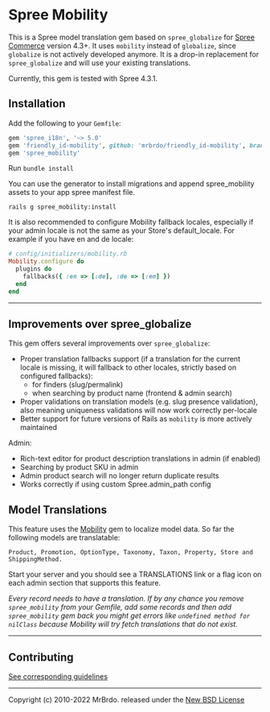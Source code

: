 # Spree Mobility

This is a Spree model translation gem based on `spree_globalize` for [Spree Commerce][1] version 4.3+.
It uses `mobility` instead of `globalize`, since `globalize` is not actively developed anymore.
It is a drop-in replacement for `spree_globalize` and will use your existing translations.

Currently, this gem is tested with Spree 4.3.1.

## Installation

Add the following to your `Gemfile`:

```ruby
gem 'spree_i18n', '~> 5.0'
gem 'friendly_id-mobility', github: 'mrbrdo/friendly_id-mobility', branch: 'master'
gem 'spree_mobility'
```

Run `bundle install`

You can use the generator to install migrations and append spree_mobility assets to
your app spree manifest file.

    rails g spree_mobility:install

It is also recommended to configure Mobility fallback locales, especially if your admin locale is not the same as your Store's default_locale. For example if you have en and de locale:

```ruby
# config/initializers/mobility.rb
Mobility.configure do
  plugins do
    fallbacks({ :en => [:de], :de => [:en] })
  end
end
```

---

## Improvements over spree_globalize

This gem offers several improvements over `spree_globalize`:

* Proper translation fallbacks support (if a translation for the current locale is missing, it will fallback to other locales, strictly based on configured fallbacks):
  * for finders (slug/permalink)
  * when searching by product name (frontend & admin search)
* Proper validations on translation models (e.g. slug presence validation), also meaning uniqueness validations will now work correctly per-locale
* Better support for future versions of Rails as `mobility` is more actively maintained

Admin:

* Rich-text editor for product description translations in admin (if enabled)
* Searching by product SKU in admin
* Admin product search will no longer return duplicate results
* Works correctly if using custom Spree.admin_path config


## Model Translations

This feature uses the [Mobility][3] gem to localize model data.
So far the following models are translatable:

    Product, Promotion, OptionType, Taxonomy, Taxon, Property, Store and ShippingMethod.

Start your server and you should see a TRANSLATIONS link or a flag icon on each
admin section that supports this feature.

*Every record needs to have a translation. If by any chance you remove `spree_mobility`
from your Gemfile, add some records and then add `spree_mobility` gem back you might get
errors like ``undefined method for nilClass`` because Mobility will try fetch
translations that do not exist.*

---

## Contributing

[See corresponding guidelines][7]

---

Copyright (c) 2010-2022 MrBrdo. released under the [New BSD License][6]

[1]: http://spreecommerce.org
[2]: http://guides.spreecommerce.org/developer/i18n.html
[3]: https://github.com/shioyama/mobility
[5]: https://github.com/spree-contrib/spree_globalize/graphs/contributors
[6]: https://github.com/mrbrdo/spree_mobility/blob/master/LICENSE.md
[7]: https://github.com/mrbrdo/spree_mobility/blob/master/CONTRIBUTING.md
[8]: https://github.com/spree-contrib/spree_i18n
